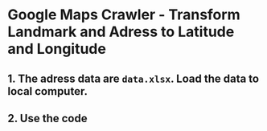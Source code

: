 # Google Maps Crawler - Transform Landmark and Adress to Latitude and Longitude

## 1. The adress data are ```data.xlsx```. Load the data to local computer.

## 2. Use the code
